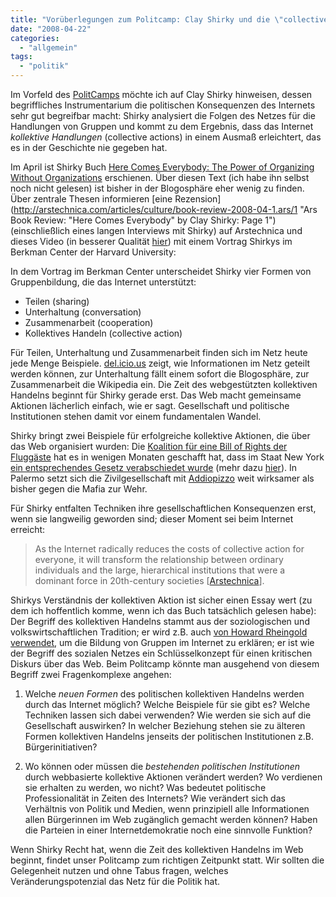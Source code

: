 ```yaml
---
title: "Vorüberlegungen zum Politcamp: Clay Shirky und die \"collective action\""
date: "2008-04-22"
categories: 
  - "allgemein"
tags: 
  - "politik"
---
```


Im Vorfeld des [PolitCamps](http://www.barcamp.at/PolitCamp_Graz "PolitCamp Graz - Barcamp Vienna") möchte ich auf Clay Shirky hinweisen, dessen begriffliches Instrumentarium die politischen Konsequenzen des Internets sehr gut begreifbar macht: Shirky analysiert die Folgen des Netzes für die Handlungen von Gruppen und kommt zu dem Ergebnis, dass das Internet _kollektive Handlungen_ (collective actions) in einem Ausmaß erleichtert, das es in der Geschichte nie gegeben hat.

Im April ist Shirky Buch [Here Comes Everybody: The Power of Organizing Without Organizations](http://www.amazon.de/Here-Comes-Everybody-Organizing-Organizations/dp/0713999896 "Amazon.de: Here Comes Everybody: The Power of Organizing Without Organizations: Clay Shirky: English Books") erschienen. Über diesen Text (ich habe ihn selbst noch nicht gelesen) ist bisher in der Blogosphäre eher wenig zu finden. Über zentrale Thesen informieren [eine Rezension](http://arstechnica.com/articles/culture/book-review-2008-04-1.ars/1 "Ars Book Review: "Here Comes Everybody" by Clay Shirky: Page 1") (einschließlich eines langen Interviews mit Shirky) auf Arstechnica und dieses Video (in besserer Qualität [hier](http://cyber.law.harvard.edu/interactive/events/2008/02/shirky "Here Comes Everybody: The Power of Organizing Without Organizations (Event Video/Audio) | Berkman Center")) mit einem Vortrag Shirkys im Berkman Center der Harvard University:

In dem Vortrag im Berkman Center unterscheidet Shirky vier Formen von Gruppenbildung, die das Internet unterstützt:

- Teilen (sharing)
- Unterhaltung (conversation)
- Zusammenarbeit (cooperation)
- Kollektives Handeln (collective action)

Für Teilen, Unterhaltung und Zusammenarbeit finden sich im Netz heute jede Menge Beispiele. [del.icio.us](http://del.icio.us) zeigt, wie Informationen im Netz geteilt werden können, zur Unterhaltung fällt einem sofort die Blogosphäre, zur Zusammenarbeit die Wikipedia ein. Die Zeit des webgestützten kollektiven Handelns beginnt für Shirky gerade erst. Das Web macht gemeinsame Aktionen lächerlich einfach, wie er sagt. Gesellschaft und politische Institutionen stehen damit vor einem fundamentalen Wandel.

Shirky bringt zwei Beispiele für erfolgreiche kollektive Aktionen, die über das Web organisiert wurden: Die [Koalition für eine Bill of Rights der Fluggäste](http://www.strandedpassengers.blogspot.com/ "Coalition for an Airline Passengers' Bill of Rights - Hotline > 1(877)FLYERS6") hat es in wenigen Monaten geschafft hat, dass im Staat New York [ein entsprechendes Gesetz verabschiedet wurde](http://www.consumer.state.ny.us/pressreleases/2008/jan012008.htm "New York State Implements The Nation’s First Airline Passenger Bill Of Rights Law") (mehr dazu [hier](http://www.shirky.com/herecomeseverybody/2008/03/airline-passengers-rights-roun.html "Airline Passengers' Rights: Round II - Here Comes Everybody")). In Palermo setzt sich die Zivilgesellschaft mit [Addiopizzo](http://www.addiopizzo.org/ "Addiopizzo") weit wirksamer als bisher gegen die Mafia zur Wehr.

Für Shirky entfalten Techniken ihre gesellschaftlichen Konsequenzen erst, wenn sie langweilig geworden sind; dieser Moment sei beim Internet erreicht:

> As the Internet radically reduces the costs of collective action for everyone, it will transform the relationship between ordinary individuals and the large, hierarchical institutions that were a dominant force in 20th-century societies \[[Arstechnica](http://arstechnica.com/articles/culture/book-review-2008-04-1.ars)\].

Shirkys Verständnis der kollektiven Aktion ist sicher einen Essay wert (zu dem ich hoffentlich komme, wenn ich das Buch tatsächlich gelesen habe): Der Begriff des kollektiven Handelns stammt aus der soziologischen und volkswirtschaftlichen Tradition; er wird z.B. auch [von Howard Rheingold verwendet](http://conferences.oreillynet.com/cs/et2003/view/e_sess/3752 "O'Reilly Emerging Technology Conference 2003"), um die Bildung von Gruppen im Internet zu erklären; er ist wie der Begriff des sozialen Netzes ein Schlüsselkonzept für einen kritischen Diskurs über das Web. Beim Politcamp könnte man ausgehend von diesem Begriff zwei Fragenkomplexe angehen:

1. Welche _neuen Formen_ des politischen kollektiven Handelns werden durch das Internet möglich? Welche Beispiele für sie gibt es? Welche Techniken lassen sich dabei verwenden? Wie werden sie sich auf die Gesellschaft auswirken? In welcher Beziehung stehen sie zu älteren Formen kollektiven Handelns jenseits der politischen Institutionen z.B. Bürgerinitiativen?
    
2. Wo können oder müssen die _bestehenden politischen Institutionen_ durch webbasierte kollektive Aktionen verändert werden? Wo verdienen sie erhalten zu werden, wo nicht? Was bedeutet politische Professionalität in Zeiten des Internets? Wie verändert sich das Verhältnis von Politik und Medien, wenn prinzipiell alle Informationen allen Bürgerinnen im Web zugänglich gemacht werden können? Haben die Parteien in einer Internetdemokratie noch eine sinnvolle Funktion?
    

Wenn Shirky Recht hat, wenn die Zeit des kollektiven Handelns im Web beginnt, findet unser Politcamp zum richtigen Zeitpunkt statt. Wir sollten die Gelegenheit nutzen und ohne Tabus fragen, welches Veränderungspotenzial das Netz für die Politik hat.
